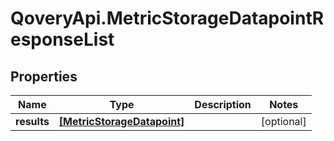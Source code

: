 # QoveryApi.MetricStorageDatapointResponseList

## Properties

Name | Type | Description | Notes
------------ | ------------- | ------------- | -------------
**results** | [**[MetricStorageDatapoint]**](MetricStorageDatapoint.md) |  | [optional] 


